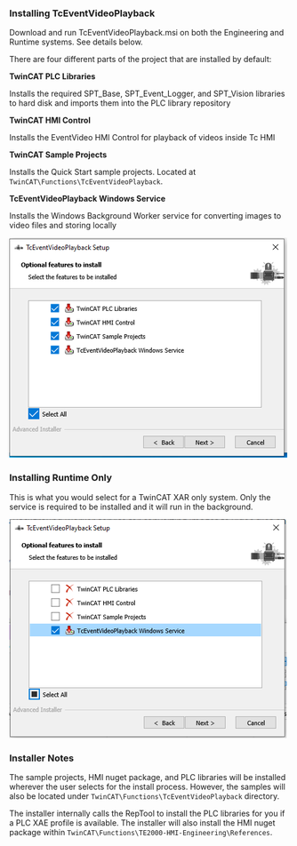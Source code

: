 ### Installing TcEventVideoPlayback

Download and run TcEventVideoPlayback.msi on both the Engineering and Runtime systems.
See details below.

There are four different parts of the project that are installed by default:

**TwinCAT PLC Libraries**

Installs the required SPT_Base, SPT_Event_Logger, and SPT_Vision libraries to hard disk and imports them into the PLC library repository

**TwinCAT HMI Control**

Installs the EventVideo HMI Control for playback of videos inside Tc HMI

**TwinCAT Sample Projects**

Installs the Quick Start sample projects. Located at ```TwinCAT\Functions\TcEventVideoPlayback```.

**TcEventVideoPlayback Windows Service**

Installs the Windows Background Worker service for converting images to video files and storing locally

![InstallSelection](../Images/InstallSelection.png)

### Installing Runtime Only

This is what you would select for a TwinCAT XAR only system. Only the service is required to be installed and it will run in the background.


![InstallSelectionRuntimeOnly](../Images/InstallSelectionRuntimeOnly.PNG)

### Installer Notes

The sample projects, HMI nuget package, and PLC libraries will be installed wherever the user selects for the install process. However, the samples will also be located under ```TwinCAT\Functions\TcEventVideoPlayback``` directory.

The installer internally calls the RepTool to install the PLC libraries for you if a PLC XAE profile is available. The installer will also install the HMI nuget package within ```TwinCAT\Functions\TE2000-HMI-Engineering\References```.

